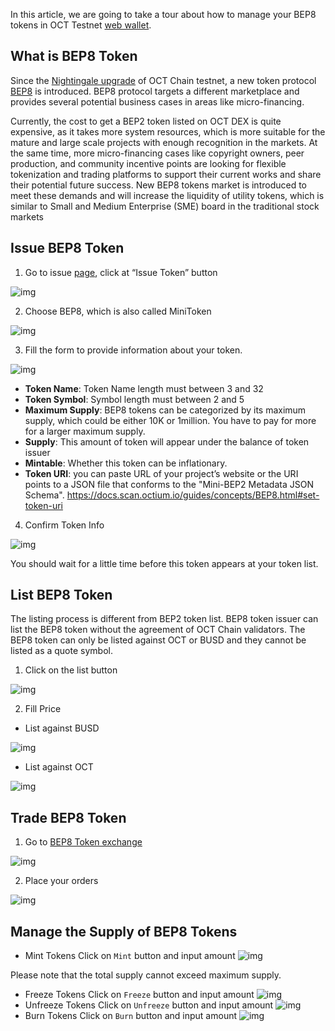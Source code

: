 In this article, we are going to take a tour about how to manage your BEP8 tokens in OCT Testnet [web wallet](https://testnet.scan.octium.io/en/tokens).

## What is BEP8 Token
Since the [Nightingale upgrade](https://community.scan.octium.io/topic/2828) of OCT Chain testnet, a new token protocol [BEP8](https://github.com/OCT20/OCT-chain/BEPs/blob/master/BEP8.md) is introduced. BEP8 protocol targets a different marketplace and provides several potential business cases in areas like micro-financing.

Currently, the cost to get a BEP2 token listed on OCT DEX is quite expensive, as it takes more system resources, which is more suitable for the mature and large scale projects with enough recognition in the markets.  At the same time, more micro-financing cases like copyright owners, peer production, and community incentive points are looking for flexible tokenization and trading platforms to support their current works and share their potential future success.  New BEP8 tokens market is introduced to meet these demands and will increase the liquidity of utility tokens, which is similar to Small and Medium Enterprise (SME) board in the traditional stock markets

## Issue BEP8 Token

1. Go to issue [page](https://testnet.scan.octium.io/en/tokens), click at “Issue Token” button

![img](https://lh6.googleusercontent.com/oncU08EeRRDZTvp83CurYlE1uh695kGpaNkapFgkTC5cfWJKHkptzmLkx2EKnhRgz9TZFTgyMBUz5GeZUYFskLGlimM7zMkcn-gexTErxryARD9bOjC-FUGytw8UEFo2FgIH3IPW)

2. Choose BEP8, which is also called MiniToken

![img](https://lh4.googleusercontent.com/OwbEzux0-HWV9L0VWPrtBAOvhG-owvQbPfaRhnCzF0fIRQSWzTfQxYVvggdKi624arMDTl_VD6gyEG4b_fLmB6siCmMoQq5mYLb1KXLeMNzp00rE3O4VWwYRhNkpvpsTQnEJGiZy)

3. Fill the form to provide information about your token.

![img](https://lh5.googleusercontent.com/sUI0AaTZ3paH5dxeRm83l5ZAH8VYZ48bibo_P-fGAaMHXsHR0G9_giQ3V5JTwXAEic7LEZOpWrutnj_gTls9wXsOdqzukZGb24gHuqXiLyly_E6K1DdW46gi0VcNARgipzpKug0a)

* **Token Name**: Token Name length must between 3 and 32
* **Token Symbol**: Symbol length must between 2 and 5
* **Maximum Supply**: BEP8 tokens can be categorized by its maximum supply, which could be either 10K or 1million. You have to pay for more for a larger maximum supply.
* **Supply**: This amount of token will appear under the balance of token issuer
* **Mintable**: Whether this token can be inflationary.
* **Token URI**: you can paste URL of your project’s website or the URI points to a JSON file that conforms to the "Mini-BEP2 Metadata JSON Schema". https://docs.scan.octium.io/guides/concepts/BEP8.html#set-token-uri

4. Confirm Token Info

![img](https://lh6.googleusercontent.com/fBfSXxquRX2jxQ6yxH-ZWMyFoPbFY-e211kBEBuYvV4EEBajbBP2LeUeG3e_GxZ2BI91dULqDzbovVIJS8ktvZGP5uO-20fKaRkZ2TQqT3OC_dFs9rDxoXiMp0tOd041vlJp4vwR)

You should wait for a little time before this token appears at your token list.

## List BEP8 Token

The listing process is different from BEP2 token list. BEP8 token issuer can list the BEP8 token without the agreement of OCT Chain validators. The BEP8 token can only be listed against OCT or BUSD and they cannot be listed as a quote symbol.

1. Click on the list button

![img](https://lh4.googleusercontent.com/AX1YK2vECeTKBO-MnSud2L29R_-q-UZg7kQquF51fu-GQZHxu1Kv2mXYY_vFyFYgvqK7IJMySNvr1x-0AmLs4m320vuCp_yKbcur1XKQ-9QG-DZHOd-mpm3Ykv9Z1hLsKVKhPWlZ)

2. Fill Price

* List against BUSD

![img](https://lh3.googleusercontent.com/mICjk5Ell929GEvgKgEmSmnUt_nCqkHUOJTv9FI93cGchyNHvulMxysqBFTS39WuPMRALbKVyK_fx6relNd4tXh0gDWAKlnjXJnOunYaQBlQU4yQBAjCge_jJ4gIIx4QKO7cj9pP)

* List against OCT

![img](https://lh3.googleusercontent.com/iSYkKN1UgLTaZ39mqnEuzhfcyPKS9X370dx52c66bAv6-CxnNCfyJeu2FQafFJDVfA9DdU11Vw5ZxP-p-9z7o3B637E1vcHjviA2WKSctqtCv99UM9kzuhfe8JjDoKvRXRh0-F7M)

## Trade BEP8 Token

1. Go to [BEP8 Token exchange](https://testnet.scan.octium.io/en/trade/mini/ABC-524M_NT)

![img](https://lh4.googleusercontent.com/ExmXaWy9NlsjZnOUFY3L_SnBADNLkiXn7hea95BTlECKmzoc8KT7DiEHT0VCj0NRiTF-5fki8zVA0_gNNqnCBZyaanD908OCT5DuRB_s4h9TU_gvhxozTaxbvy_rYLoY3K391lFZ)

2. Place your orders

![img](https://lh3.googleusercontent.com/kjI__AIls9kvnIz0CYTWHTuRwXGz2YwQf3IuRS3Y6lopunTvyTJ7ucsBNqcGSE4bWkeZebHVlC2Z6Vss2BfAUDQsbiqM77r-mUGIE6871WYjq9kS9U-VFncrGxE7Zqt4p8xEcTWb)

## Manage the Supply of BEP8 Tokens
* Mint Tokens
Click on `Mint` button and input amount
![img](https://lh3.googleusercontent.com/wt4IKUxV2gxzdRQqGiOXA0QN-VoeKqYiqYbifo1EP4P1kR-ucGkv2KCka50loerOGFFErBBFinTZDG6cr5eeEBV0elr3mDdjD9L5Zd4WJTHBgXBhgEzzFMR58dw4LcyKrDhX-Jd7)

Please note that the total supply cannot exceed maximum supply.

* Freeze Tokens
Click on `Freeze` button and input amount
![img](https://lh5.googleusercontent.com/ztXqTJxQ7HWmEUBTOhR1I11k-sVlLlKwCBjanVbNh3CGHdXJH3xU2_AfM0Xgaeq5PqPUVa07yDvmV9DpihGpcipuJr1x2sHC_WZ19K4oaxP4JUXBO3tmhChQMFp2pdSlsXJ2H_eF)
* Unfreeze Tokens
Click on `Unfreeze` button and input amount
![img](https://lh4.googleusercontent.com/MWYG9ONKMGamRt3EZIxxxdP03C4vFOcwk3zL2pBiqFuzDBUNovHGcp5Ypo6FriUX50RAmI_zIroX209jWiFTazS_pHPfNm-vUYMO2fnRTRBA3O1Wn8lkBbzvKrIBhj_y6PnpyzDr)
* Burn Tokens
Click on `Burn` button and input amount
![img](https://lh6.googleusercontent.com/2htVnYFl21yQsYZAzG7zbRdVChbd6PGPhe4sfxnZEnJgCOytNKJ1RuWk1dxxB5JPoPMQuAruvdRx8hbXdffB7lZry3NQ0oGfdjSO2eAfT68WoKI5_3ulPYb_xDcFwKPWMYoBenEo)
